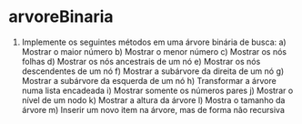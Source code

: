 # arvoreBinaria

1) Implemente os seguintes métodos em uma árvore binária de busca:
a) Mostrar o maior número
b) Mostrar o menor número
c) Mostrar os nós folhas
d) Mostrar os nós ancestrais de um nó
e) Mostrar os nós descendentes de um nó
f) Mostrar a subárvore da direita de um nó
g) Mostrar a subárvore da esquerda de um nó
h) Transformar a árvore numa lista encadeada
i) Mostrar somente os números pares
j) Mostrar o nível de um nodo
k) Mostrar a altura da árvore
l) Mostra o tamanho da árvore
m) Inserir um novo item na árvore, mas de forma não recursiva

